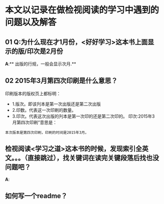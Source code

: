 # 本文以记录在做检视阅读的学习中遇到的问题以及解答
## 01 Q:为什么现在才1月份，<好好学习>这本书上面显示的版/印次是2月份
**A**:**  出版的行规，一般会显示次月.**

## 02 2015年3月第四次印刷是什么意思？
印刷版本的版权页上都标明：
- 1.版次。即该刋本是第一次出版还是第二次出版
- 2.印数。代表这一次印刷的数量。
- 3.印次。代表这次出版的刋本是第一次印的还是第二次印的。
印次:2015年3月第四次印刷”意思是：
```
本次版本是第四次印刷，印刷的时间是2015年3月。
```

## 检视阅读<学习之道>这本书的时候，发现索引全英文。。。（直接跳过），找关键词在读完关键段落后找也没问题吧？
**A**:

## 如何写一个readme？
